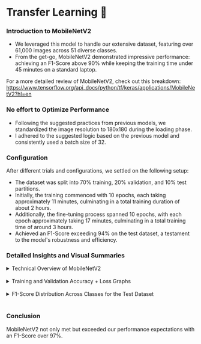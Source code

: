 # Transfer Learning 🍃

### Introduction to MobileNetV2
- We leveraged this model to handle our extensive dataset, featuring over 61,000 images across 51 diverse classes.
- From the get-go, MobileNetV2 demonstrated impressive performance: achieving an F1-Score above 90% while keeping the training time under 45 minutes on a standard laptop.

For a more detailed review of MobileNetV2, check out this breakdown: https://www.tensorflow.org/api_docs/python/tf/keras/applications/MobileNetV2?hl=en

### No effort to Optimize Performance
- Following the suggested practices from previous models, we standardized the image resolution to 180x180 during the loading phase.
- I adhered to the suggested logic based on the previous model and consistently used a batch size of 32.

### Configuration
After different trials and configurations, we settled on the following setup:
- The dataset was split into 70% training, 20% validation, and 10% test partitions.
- Initially, the training commenced with 10 epochs, each taking approximately 11 minutes, culminating in a total training duration of about 2 hours.
- Additionally, the fine-tuning process spanned 10 epochs, with each epoch approximately taking 17 minutes, culminating in a total training time of around 3 hours.
- Achieved an F1-Score exceeding 94% on the test dataset, a testament to the model's robustness and efficiency.

### Detailed Insights and Visual Summaries
<details>
  <summary>Technical Overview of MobileNetV2</summary>
  <div align="left">
  ![Technical Overview of MobileNetV2 part 1](web/img/tl_model_1.png)
  <br>
  ![Technical Overview of MobileNetV2 part 2](web/img/tl_model_2.png)
  <br>
  ![Technical Overview of MobileNetV2 part 3](web/img/tl_model_3.png)
  </div>
</details>
<br>

<details>
  <summary>Training and Validation Accuracy + Loss Graphs</summary>
  <div align="left">
  ![Accuracy and Loss Over Epochs](web/img/tl_accloss.png)
  </div>
</details>
<br>

<details>
  <summary>F1-Score Distribution Across Classes for the Test Dataset</summary>
  <div align="left">
  ![F1-Score by Class](web/img/mobilenetv2_f1-score.png)
  </div>
</details>
<br>

### Conclusion
MobileNetV2 not only met but exceeded our performance expectations with an F1-Score over 97%.
